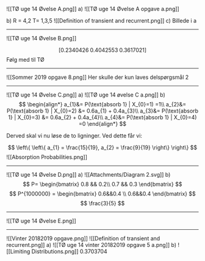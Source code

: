 ![[TØ uge 14 Øvelse A.png]]
a) 
![[TØ uge 14 Øvelse A opgave a.png]]

b) R = 4,2 T= 1,3,5
![[Definition of transient and recurrent.png]]
c) 
Billede i a
___
![[TØ uge 14 Øvelse B.png]]



$$[0.2340426 \; 0.4042553 \; 0.3617021]$$
Følg med til TØ

___
![[Sommer 2019 opgave 8.png]]
Her skulle der kun laves delspørgsmål 2

___
![[TØ uge 14 Øvelse C.png]]
a) 
![[TØ uge 14 øvelse C a.png]]
b)
$$
\begin{align*}
	a_{1}&= P(\text{absorb 1} | X_{0}=1) =1\\
a_{2}&= P(\text{absorb 1} | X_{0}=2) &= 0.6a_{1} + 0.4a_{3}\\
a_{3}&= P(\text{absorb 1} | X_{0}=3) &= 0.6a_{2} + 0.4a_{4}\\
a_{4}&= P(\text{absorb 1} | X_{0}=4) =0
\end{align*}
$$

Derved skal vi nu løse de to ligninger. Ved dette får vi:


$$
 \left\{  \left\{ a_{1} = \frac{15}{19}, a_{2} = \frac{9}{19} \right\}  \right\} 
$$
![[Absorption Probabilities.png]]

___
![[TØ uge 14 Øvelse D.png]]
a)
![[Attachments/Diagram 2.svg]]
b)
$$
P=
\begin{bmatrix}
0.8 && 0.2\\
0.7 && 0.3
\end{bmatrix}
$$
$$
P^{1000000} =
\begin{bmatrix} 
0.6&&0.4 \\ 
0.6&&0.4
\end{bmatrix}
$$
$$
\frac{3}{5}
$$

___
![[TØ uge 14 Øvelse E.png]]

___
![[Vinter 20182019 opgave.png]]
![[Definition of transient and recurrent.png]]
a)  ![[TØ uge 14 vinter 20182019 opgave 5 a.png]]
b)
![[Limiting Distributions.png]]
$0.3703704$


